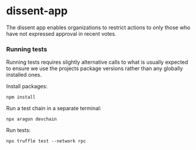 # dissent-app
The dissent app enables organizations to restrict actions to only those who have not expressed approval in recent votes.

### Running tests

Running tests requires slightly alternative calls to what is usually expected to ensure we use the projects package versions rather than any globally installed ones.

Install packages:
```
npm install
```

Run a test chain in a separate terminal:
```
npx aragon devchain
``` 

Run tests:
```
npx truffle test --network rpc
```
